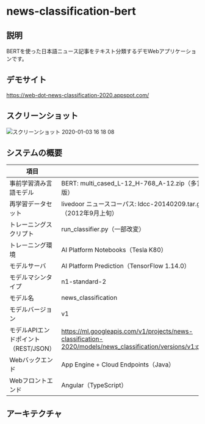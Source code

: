 # news-classification-bert

## 説明
BERTを使った日本語ニュース記事をテキスト分類するデモWebアプリケーションです。 

## デモサイト
https://web-dot-news-classification-2020.appspot.com/

## スクリーンショット
![スクリーンショット 2020-01-03 16 18 08](https://user-images.githubusercontent.com/7298626/71711638-35e45900-2e45-11ea-8523-3b1341d46781.png)

## システムの概要

| 項目 |  |
| --- | --- |
| 事前学習済み言語モデル |	BERT: multi_cased_L-12_H-768_A-12.zip（多言語版） |
| 再学習データセット |	livedoor ニュースコーパス: ldcc-20140209.tar.gz（2012年9月上旬） |
| トレーニングスクリプト |	run_classifier.py（一部改変） |
| トレーニング環境 | AI Platform Notebooks（Tesla K80） |
| モデルサーバ | AI Platform Prediction（TensorFlow 1.14.0） |
| モデルマシンタイプ |	n1-standard-2 |
| モデル名 | news_classification |
| モデルバージョン | v1 |
| モデルAPIエンドポイント（REST/JSON） | https://ml.googleapis.com/v1/projects/news-classification-2020/models/news_classification/versions/v1:predict |
| Webバックエンド |	App Engine + Cloud Endpoints（Java） |
| Webフロントエンド | Angular（TypeScript） |

## アーキテクチャ
